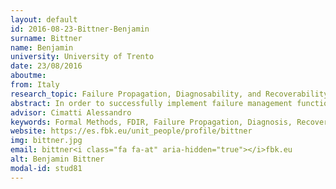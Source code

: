 ```yaml
---
layout: default 
id: 2016-08-23-Bittner-Benjamin
surname: Bittner
name: Benjamin
university: University of Trento
date: 23/08/2016
aboutme: 
from: Italy
research_topic: Failure Propagation, Diagnosability, and Recoverability Analysis for safety-critical systems
abstract: In order to successfully implement failure management functions in safety-critical systems, corresponding formal failure propagation analysis methods and adequate V&V methods for the designs are fundamental. We propose a framework based on formal methods for timed failure propagation analysis, diagnosability analysis, and recoverability analysis, to be applied to design models of the system at hand.
advisor: Cimatti Alessandro
keywords: Formal Methods, FDIR, Failure Propagation, Diagnosis, Recovery
website: https://es.fbk.eu/unit_people/profile/bittner
img: bittner.jpg
email: bittner<i class="fa fa-at" aria-hidden="true"></i>fbk.eu
alt: Benjamin Bittner
modal-id: stud81
---
```

